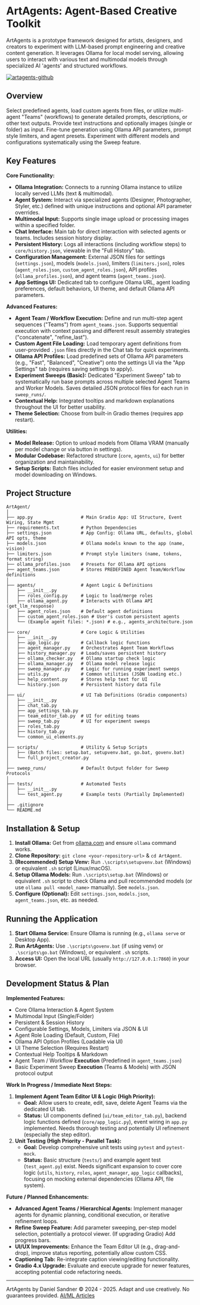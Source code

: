 # ArtAgents: Agent-Based Creative Toolkit

ArtAgents is a prototype framework designed for artists, designers, and creators to experiment with LLM-based prompt engineering and creative content generation. It leverages Ollama for local model serving, allowing users to interact with various text and multimodal models through specialized AI 'agents' and structured workflows.

[![artagents-github](https://github.com/user-attachments/assets/9350bb3a-9e19-4818-b109-983c5a6b0bb1)]() <!-- Consider updating screenshot -->

## Overview

Select predefined agents, load custom agents from files, or utilize multi-agent "Teams" (workflows) to generate detailed prompts, descriptions, or other text outputs. Provide text instructions and optionally images (single or folder) as input. Fine-tune generation using Ollama API parameters, prompt style limiters, and agent presets. Experiment with different models and configurations systematically using the Sweep feature.

## Key Features

**Core Functionality:**

*   **Ollama Integration:** Connects to a running Ollama instance to utilize locally served LLMs (text & multimodal).
*   **Agent System:** Interact via specialized agents (Designer, Photographer, Styler, etc.) defined with unique instructions and optional API parameter overrides.
*   **Multimodal Input:** Supports single image upload or processing images within a specified folder.
*   **Chat Interface:** Main tab for direct interaction with selected agents or teams. Includes session history display.
*   **Persistent History:** Logs all interactions (including workflow steps) to `core/history.json`, viewable in the "Full History" tab.
*   **Configuration Management:** External JSON files for settings (`settings.json`), models (`models.json`), limiters (`limiters.json`), roles (`agent_roles.json`, `custom_agent_roles.json`), API profiles (`ollama_profiles.json`), and agent teams (`agent_teams.json`).
*   **App Settings UI:** Dedicated tab to configure Ollama URL, agent loading preferences, default behaviors, UI theme, and default Ollama API parameters.

**Advanced Features:**

*   **Agent Team / Workflow Execution:** Define and run multi-step agent sequences ("Teams") from `agent_teams.json`. Supports sequential execution with context passing and different result assembly strategies ("concatenate", "refine_last").
*   **Custom Agent File Loading:** Load temporary agent definitions from user-provided `.json` files directly in the Chat tab for quick experiments.
*   **Ollama API Profiles:** Load predefined sets of Ollama API parameters (e.g., "Fast", "Balanced", "Creative") onto the settings UI via the "App Settings" tab (requires saving settings to apply).
*   **Experiment Sweeps (Basic):** Dedicated "Experiment Sweep" tab to systematically run base prompts across multiple selected Agent Teams and Worker Models. Saves detailed JSON protocol files for each run in `sweep_runs/`.
*   **Contextual Help:** Integrated tooltips and markdown explanations throughout the UI for better usability.
*   **Theme Selection:** Choose from built-in Gradio themes (requires app restart).

**Utilities:**

*   **Model Release:** Option to unload models from Ollama VRAM (manually per model change or via button in settings).
*   **Modular Codebase:** Refactored structure (`core`, `agents`, `ui`) for better organization and maintainability.
*   **Setup Scripts:** Batch files included for easier environment setup and model downloading on Windows.

## Project Structure

```
ArtAgent/
│
├── app.py                  # Main Gradio App: UI Structure, Event Wiring, State Mgmt
├── requirements.txt        # Python Dependencies
├── settings.json           # App Config: Ollama URL, defaults, global API opts, theme
├── models.json             # Ollama models known to the app (name, vision)
├── limiters.json           # Prompt style limiters (name, tokens, format string)
├── ollama_profiles.json    # Presets for Ollama API options
├── agent_teams.json        # Stores PREDEFINED Agent Team/Workflow definitions
│
├── agents/                 # Agent Logic & Definitions
│   ├── __init__.py
│   ├── roles_config.py     # Logic to load/merge roles
│   ├── ollama_agent.py     # Interacts with Ollama API (get_llm_response)
│   ├── agent_roles.json    # Default agent definitions
│   ├── custom_agent_roles.json # User's custom persistent agents
│   └── (Example agent files: *.json) # e.g., agents_architecture.json
│
├── core/                   # Core Logic & Utilities
│   ├── __init__.py
│   ├── app_logic.py        # Callback logic functions
│   ├── agent_manager.py    # Orchestrates Agent Team Workflows
│   ├── history_manager.py  # Loads/saves persistent history
│   ├── ollama_checker.py   # Ollama startup check logic
│   ├── ollama_manager.py   # Ollama model release logic
│   ├── sweep_manager.py    # Logic for running experiment sweeps
│   ├── utils.py            # Common utilities (JSON loading etc.)
│   ├── help_content.py     # Stores help text for UI
│   └── history.json        # Persistent history data file
│
├── ui/                     # UI Tab Definitions (Gradio components)
│   ├── __init__.py
│   ├── chat_tab.py
│   ├── app_settings_tab.py
│   ├── team_editor_tab.py  # UI for editing teams
│   ├── sweep_tab.py        # UI for experiment sweeps
│   ├── roles_tab.py
│   ├── history_tab.py
│   └── common_ui_elements.py
│
├── scripts/                # Utility & Setup Scripts
│   ├── (Batch files: setup.bat, setupvenv.bat, go.bat, govenv.bat)
│   └── full_project_creator.py
│
├── sweep_runs/             # Default Output folder for Sweep Protocols
│
├── tests/                  # Automated Tests
│   ├── __init__.py
│   └── test_agent.py       # Example tests (Partially Implemented)
│
├── .gitignore
└── README.md
```

## Installation & Setup

1.  **Install Ollama:** Get from [ollama.com](https://ollama.com/) and ensure `ollama` command works.
2.  **Clone Repository:** `git clone <your-repository-url>` & `cd ArtAgent`.
3.  **(Recommended) Setup Venv:** Run `.\scripts\setupvenv.bat` (Windows) or equivalent `.sh` script (Linux/macOS).
4.  **Setup Ollama Models:** Run `.\scripts\setup.bat` (Windows) or equivalent `.sh` script to check Ollama and pull recommended models (or use `ollama pull <model_name>` manually). See `models.json`.
5.  **Configure (Optional):** Edit `settings.json`, `models.json`, `agent_teams.json`, etc. as needed.

## Running the Application

1.  **Start Ollama Service:** Ensure Ollama is running (e.g., `ollama serve` or Desktop App).
2.  **Run ArtAgents:** Use `.\scripts\govenv.bat` (if using venv) or `.\scripts\go.bat` (Windows), or equivalent `.sh` scripts.
3.  **Access UI:** Open the local URL (usually `http://127.0.0.1:7860`) in your browser.

## Development Status & Plan

**Implemented Features:**

*   Core Ollama Interaction & Agent System
*   Multimodal Input (Single/Folder)
*   Persistent & Session History
*   Configurable Settings, Models, Limiters via JSON & UI
*   Agent Role Loading (Default, Custom, File)
*   Ollama API Option Profiles (Loadable via UI)
*   UI Theme Selection (Requires Restart)
*   Contextual Help Tooltips & Markdown
*   Agent Team / Workflow **Execution** (Predefined in `agent_teams.json`)
*   Basic Experiment Sweep **Execution** (Teams & Models) with JSON protocol output

**Work In Progress / Immediate Next Steps:**

1.  **Implement Agent Team Editor UI & Logic (High Priority):**
    *   **Goal:** Allow users to create, edit, save, delete Agent Teams via the dedicated UI tab.
    *   **Status:** UI components defined (`ui/team_editor_tab.py`), backend logic functions defined (`core/app_logic.py`), event wiring in `app.py` implemented. Needs thorough testing and potentially UI refinement (especially the step editor).
2.  **Unit Testing (High Priority - Parallel Task):**
    *   **Goal:** Develop comprehensive unit tests using `pytest` and `pytest-mock`.
    *   **Status:** Basic structure (`tests/`) and example agent test (`test_agent.py`) exist. Needs significant expansion to cover core logic (`utils`, `history`, `roles`, `agent_manager`, `app_logic` callbacks), focusing on mocking external dependencies (Ollama API, file system).

**Future / Planned Enhancements:**

*   **Advanced Agent Teams / Hierarchical Agents:** Implement manager agents for dynamic planning, conditional execution, or iterative refinement loops.
*   **Refine Sweep Feature:** Add parameter sweeping, per-step model selection, potentially a protocol viewer. (If upgrading Gradio) Add progress bars.
*   **UI/UX Improvements:** Enhance the Team Editor UI (e.g., drag-and-drop), improve status reporting, potentially allow custom CSS.
*   **Captioning Tab:** Re-integrate caption viewing/editing functionality.
*   **Gradio 4.x Upgrade:** Evaluate and execute upgrade for newer features, accepting potential code refactoring needs.

---
ArtAgents by Daniel Sandner © 2024 - 2025. Adapt and use creatively. No guarantees provided.
[AI/ML Articles](https://sandner.art/)
